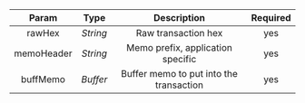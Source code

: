 |   Param    |   Type   |               Description               | Required |
| :--------: | :------: | :-------------------------------------: | :------: |
|   rawHex   | *String* |           Raw transaction hex           |   yes    |
| memoHeader | *String* |    Memo prefix, application specific    |   yes    |
|  buffMemo  | *Buffer* | Buffer memo to put into the transaction |   yes    |
